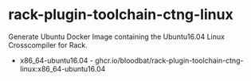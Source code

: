 # rack-plugin-toolchain-ctng-linux
Generate Ubuntu Docker Image containing the Ubuntu16.04 Linux Crosscompiler for Rack.

* x86_64-ubuntu16.04 - ghcr.io/bloodbat/rack-plugin-toolchain-ctng-linux:x86_64-ubuntu16.04